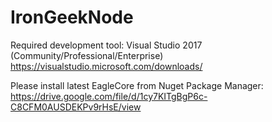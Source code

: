 # IronGeekNode

Required development tool: Visual Studio 2017 (Community/Professional/Enterprise) https://visualstudio.microsoft.com/downloads/

Please install latest EagleCore from Nuget Package Manager: https://drive.google.com/file/d/1cy7KITgBgP6c-C8CFM0AUSDEKPv9rHsE/view
